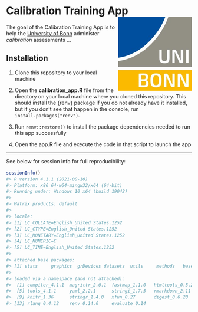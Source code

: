 
<!-- README.md is generated from README.Rmd. Please edit that file -->

# Calibration Training App <img src='www/university_logo.jpg' align="right" height="200" />

<!-- badges: start -->
<!-- badges: end -->

The goal of the Calibration Training App is to help the [University of
Bonn](https://www.uni-bonn.de/en/university/) administer *calibration*
assessments …

## Installation

1.  Clone this repository to your local machine

2.  Open the **calibration\_app.R** file from the directory on your
    local machine where you cloned this repository. This should install
    the {renv} package if you do not already have it installed, but if
    you don’t see that happen in the console, run
    `install.packages("renv")`.

3.  Run `renv::restore()` to install the package dependencies needed to
    run this app successfully

4.  Open the app.R file and execute the code in that script to launch
    the app

------------------------------------------------------------------------

See below for session info for full reproducibility:

``` r
sessionInfo()
#> R version 4.1.1 (2021-08-10)
#> Platform: x86_64-w64-mingw32/x64 (64-bit)
#> Running under: Windows 10 x64 (build 19042)
#> 
#> Matrix products: default
#> 
#> locale:
#> [1] LC_COLLATE=English_United States.1252 
#> [2] LC_CTYPE=English_United States.1252   
#> [3] LC_MONETARY=English_United States.1252
#> [4] LC_NUMERIC=C                          
#> [5] LC_TIME=English_United States.1252    
#> 
#> attached base packages:
#> [1] stats     graphics  grDevices datasets  utils     methods   base     
#> 
#> loaded via a namespace (and not attached):
#>  [1] compiler_4.1.1  magrittr_2.0.1  fastmap_1.1.0   htmltools_0.5.2
#>  [5] tools_4.1.1     yaml_2.2.1      stringi_1.7.5   rmarkdown_2.11 
#>  [9] knitr_1.36      stringr_1.4.0   xfun_0.27       digest_0.6.28  
#> [13] rlang_0.4.12    renv_0.14.0     evaluate_0.14
```
